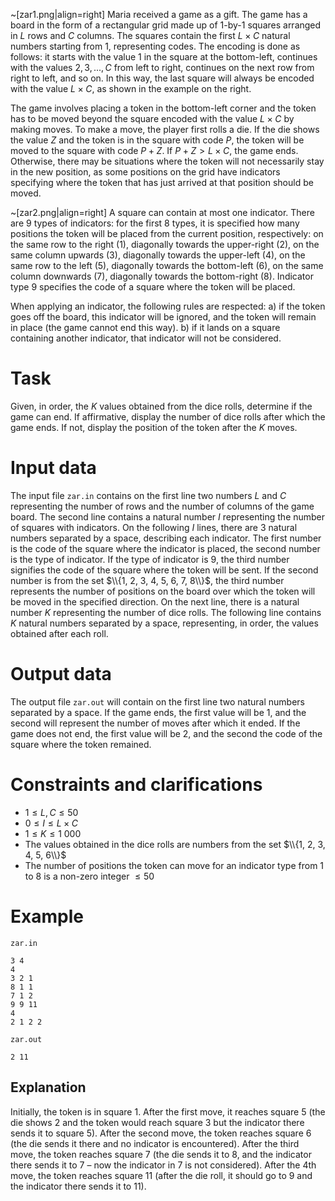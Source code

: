 ~[zar1.png|align=right]
Maria received a game as a gift. The game has a board in the form of a rectangular grid made up of $1$-by-$1$ squares arranged in $L$ rows and $C$ columns. The squares contain the first $L \times C$ natural numbers starting from $1$, representing codes. The encoding is done as follows: it starts with the value $1$ in the square at the bottom-left, continues with the values $2, 3, ..., C$ from left to right, continues on the next row from right to left, and so on. In this way, the last square will always be encoded with the value $L \times C$, as shown in the example on the right.

The game involves placing a token in the bottom-left corner and the token has to be moved beyond the square encoded with the value $L \times C$ by making moves. To make a move, the player first rolls a die. If the die shows the value $Z$ and the token is in the square with code $P$, the token will be moved to the square with code $P + Z$. If $P + Z > L \times C$, the game ends. Otherwise, there may be situations where the token will not necessarily stay in the new position, as some positions on the grid have indicators specifying where the token that has just arrived at that position should be moved.

~[zar2.png|align=right]
A square can contain at most one indicator. There are $9$ types of indicators: for the first $8$ types, it is specified how many positions the token will be placed from the current position, respectively: on the same row to the right $(1)$, diagonally towards the upper-right $(2)$, on the same column upwards $(3)$, diagonally towards the upper-left $(4)$, on the same row to the left $(5)$, diagonally towards the bottom-left $(6)$, on the same column downwards $(7)$, diagonally towards the bottom-right $(8)$. Indicator type $9$ specifies the code of a square where the token will be placed.

When applying an indicator, the following rules are respected:
a) if the token goes off the board, this indicator will be ignored, and the token will remain in place (the game cannot end this way).
b) if it lands on a square containing another indicator, that indicator will not be considered.

# Task

Given, in order, the $K$ values obtained from the dice rolls, determine if the game can end. If affirmative, display the number of dice rolls after which the game ends. If not, display the position of the token after the $K$ moves.

# Input data

The input file `zar.in` contains on the first line two numbers $L$ and $C$ representing the number of rows and the number of columns of the game board. The second line contains a natural number $I$ representing the number of squares with indicators. On the following $I$ lines, there are $3$ natural numbers separated by a space, describing each indicator. The first number is the code of the square where the indicator is placed, the second number is the type of indicator. If the type of indicator is $9$, the third number signifies the code of the square where the token will be sent. If the second number is from the set $\\{1, 2, 3, 4, 5, 6, 7, 8\\}$, the third number represents the number of positions on the board over which the token will be moved in the specified direction. On the next line, there is a natural number $K$ representing the number of dice rolls. The following line contains $K$ natural numbers separated by a space, representing, in order, the values obtained after each roll.

# Output data

The output file `zar.out` will contain on the first line two natural numbers separated by a space. If the game ends, the first value will be $1$, and the second will represent the number of moves after which it ended. If the game does not end, the first value will be $2$, and the second the code of the square where the token remained.

# Constraints and clarifications

* $1 \leq L, C \leq 50$
* $0 \leq I \leq L \times C$
* $1 \leq K \leq 1 \ 000$
* The values obtained in the dice rolls are numbers from the set $\\{1, 2, 3, 4, 5, 6\\}$
* The number of positions the token can move for an indicator type from $1$ to $8$ is a non-zero integer $\leq 50$

# Example

`zar.in`
```
3 4
4
3 2 1
8 1 1
7 1 2
9 9 11
4
2 1 2 2
```

`zar.out`
```
2 11
```

## Explanation

Initially, the token is in square $1$. After the first move, it reaches square $5$ (the die shows $2$ and the token would reach square $3$ but the indicator there sends it to square $5$). After the second move, the token reaches square $6$ (the die sends it there and no indicator is encountered). After the third move, the token reaches square $7$ (the die sends it to $8$, and the indicator there sends it to $7$ – now the indicator in $7$ is not considered). After the $4$th move, the token reaches square $11$ (after the die roll, it should go to $9$ and the indicator there sends it to $11$).